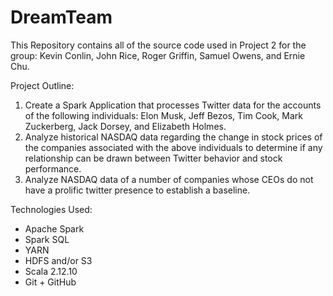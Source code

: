 # DreamTeam
This Repository contains all of the source code used in Project 2 for the group: Kevin Conlin, John Rice, Roger Griffin, Samuel Owens, and Ernie Chu.

Project Outline:
1) Create a Spark Application that processes Twitter data for the accounts of the following individuals: Elon Musk, Jeff Bezos, Tim Cook, Mark Zuckerberg, Jack Dorsey, and Elizabeth Holmes.
2) Analyze historical NASDAQ data regarding the change in stock prices of the companies associated with the above individuals to determine if any relationship can be drawn between Twitter behavior and stock performance.
3) Analyze NASDAQ data of a number of companies whose CEOs do not have a prolific twitter presence to establish a baseline.


Technologies Used:
- Apache Spark
- Spark SQL
- YARN
- HDFS and/or S3
- Scala 2.12.10
- Git + GitHub
